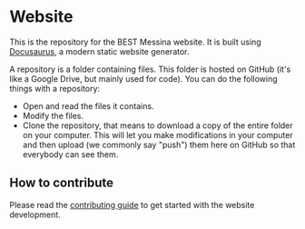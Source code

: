 # Website

This is the repository for the BEST Messina website. It is built using [Docusaurus](https://docusaurus.io/), a modern static website generator.

A repository is a folder containing files. This folder is hosted on GitHub (it's like a Google Drive, but mainly used for code). You can do the following things with a repository:

- Open and read the files it contains.
- Modify the files.
- Clone the repository, that means to download a copy of the entire folder on your computer. This will let you make modifications in your computer and then upload (we commonly say "push") them here on GitHub so that everybody can see them.

## How to contribute

Please read the [contributing guide](./CONTRIBUTING.md) to get started with the website development.
